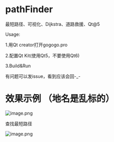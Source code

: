 # pathFinder
最短路径、可视化、Dijkstra、道路救援、Qt@5


Usage:

1.用Qt creator打开gogogo.pro

2.配置Qt Kit(使用Qt5，不要使用Qt6)

3.Build&Run

有问题可以发issue，看到应该会回-_-


# 效果示例 （地名是乱标的）
![image.png](https://i.loli.net/2021/08/02/jzKfaLB5uEQISnA.png)

查找最短路径

![image.png](https://i.loli.net/2021/08/02/E34aNYT8Kj5wvPF.png)
